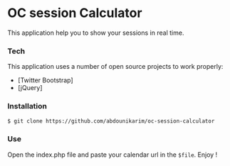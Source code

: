 # OC session Calculator

This application help you to show your sessions in real time.

### Tech

This application uses a number of open source projects to work properly:

* [Twitter Bootstrap] 
* [jQuery]

### Installation

```sh
$ git clone https://github.com/abdounikarim/oc-session-calculator
```

### Use

Open the index.php file and paste your calendar url in the `$file`.
Enjoy !